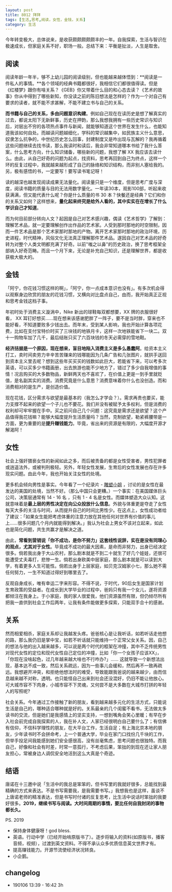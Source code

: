 ```yaml
---
layout: post
title: 8012 拜拜
tags: [生活,思考,阅读，女性，金钱，关系]
category: 生活
---
```


今年转变极大，总体说来，是收获颇颇颇颇颇丰的一年。自我探索，生活与智识在极速成长，但家庭关系不好，职场一般。总结下来：平衡是扯淡，人生是取舍。

## 阅读
阅读年龄一年半，够不上幼儿园的阅读级别，但也能越来越体悟到：**阅读是一件私人的事情。**各个领域的经典书籍都很好，我相信它们都很值得读。但是《红楼梦》跟你有啥关系？《GEB》你又带着什么目的和心态去读？《艺术的故事》你从中得到了哪些新知，你没读之前的陈旧想法是怎样的？作为一个对自己有要求的读者，就不能不求甚解，不能不建立书与自己的关系。

**而书籍与自己的关系，多由问题意识构建**。例如自己现在在读历史是想了解真实的过去，都说太阳下无新鲜事，历史在押韵，那么我想我拥有一些历史常识与知识后，对层出不穷的各项热点事件与新闻，就能够知道这个世界在发生什么，也能知道我该如何自处。而越读问题越细化，学科的常识越集中，如民族主义什么意思，奴隶怎么抗争的，中世纪历史怎么回事，封建制度又是咋出现与瓦解的？我再循着这些问题继续去找书读，那么我读时和读后，我会非常知道哪本书给了我什么答案，什么思考方向，什么知识储备，哪些新的问题，我想了解 XX 我应该去读什么。由此，从自己好奇的问题为起点，找资料，思考再回到自己为终点，这样一个环的反复过程中，我就越来越形成了自己的脉络和知识结构，而非别人塞给我的。另，极有感悟的书，一定要写！要写读书笔记呀！

读的越深也越发现阅读成果无法量化。阅读量只是一个维度，但是思考广度与深度，阅读书籍的质量与目的无法用数字量化。一年读30本，观影100部，听起来收获满满，但又能代表什么呢？你是什么质量的书 30 本？快餐还是经典？它们和你的关系又如何？这样想来，**量化起来终究是给外人看的，其中实实在在增长了什么学识自己才知道**。

而为何目前部分转向人文？起因是自己对艺术感兴趣，偶读《艺术哲学》了解到：理解艺术品，就一定要理解创作出作品的艺术家。人受到那时那地的时空限制，因而一件艺术品是那个艺术家那时那地的产物。离开艺术家那时那地的政治环境，历史进程，时代精神，风俗文化无法真正理解那件艺术品。遂因自己对艺术品的好奇转为对整个人类文明都充满了好奇。以前"嗤之以鼻"的历史政治，换了思考框架全部纳入好奇范畴。而且一个月下来，无论是补充自己知识，还是理解世界，都是收获极大极大的。


## 金钱
「阿宁，你花钱习惯这样的啊」，「阿宁，你一点成本意识也没有」。有多次机会得以观察身边欣赏的朋友的花钱习惯，又横向对比盘点自己，由而，我开始真正正视和思考金钱这档子事。

年初时处于消费主义漩涡中，Nike 新出的球鞋每双都想要，XX 牌的衣服很好看， XX 耳钉好想买......现在想来该感谢肥胖了一阵子，要不是当时胖，穿来也不能好看，不知道要败多少钱出去。而年末，受到某人影响，我也开始计算各项花费，比如在支付宝特价时买了三块钱的地铁月卡，这样一次地铁能省下一块二。双十一购物车加了几千，最后结账只买了六百块钱的冬天必需穿的雪地鞋。

**经济拮据是一个原因，现在想来，盲目地陷入消费主义是多么愚蠢阿**。给资本主义打工，卖时间卖劳力辛辛苦苦赚来的钱哪能因为几条广告和几张图片，就拱手送回到资本主义里去呢？想到这些年买买买的钱数如此巨大，若能省下来，可以考多次英语，可以买多少书籍画册，出去旅游也能不少地方了，错过了多少自我增值的事情！况且购买的大多数物品，新鲜两天也不喜欢了，在价值上更是一到手里就贬值，是名副其实的消费。消费究竟是什么意思？消费意味着你什么也没创造。而和消费相对的是生产，是创造价值。

现在花钱，区分需求与欲望是最基本的（我怎么才学会？）。需求再贵也要买，能力支撑不起来的欲望一个子儿也不要花。我们并没有被赋予太多权利，但是消费的权利却可牢牢握在手中。买之前问自己几个问题：这究竟是需求还是欲望？这个产品值得我花钱嘛？能够大幅度提升生活质量吗？当然，克制欲望，勒紧裤腰带是一方面，更为重要的是**提升赚钱能力**。毕竟，省出来的资源是有限的，大幅度开源才解渴阿！

## 女性
社会上强奸猥亵女性的新闻如此之多，而后被责备的都是女性受害者，男性犯罪者或逍遥法外，或被判刑极轻。另外，年轻女性发展，生育后的女性发展也存在许多现实问题。由此今年，我也开始关注女性的处境。

更多机会倾向男性是事实。今年看了一个纪录片 - [雕塑小姐](https://movie.douban.com/subject/5973966/) ，讨论的是女性在最发达的美国的处境，当然不好。（那么中国只会更糟。）一个事实：在美国媒体巨头公司，决策层通常有 14 - 16 名 ，只有 1 - 4 名是女性。而媒体塑造大众认知。这就意味着是**最上层的男性决定在向公众投放什么信息**。外貌与体重更是夺走了女性每天大多的关注与时间，从而提升自己的时间比男性少。在这点上，女性成功者给了建议：「如果女生能把考虑体重的注意力放在其他任何对世界有价值的事儿上......很多问题几个月内就能得到解决。」我认为社会上男女不该对立起来，如此也是简化问题，共生共赢才是解决之道。

由此，**常看到营销说「你不成功，是你不努力」这套线性说辞，实在是没有同理心的观点，尤其对于女性**。毕竟成不成功的最大因素，是命而非努力，出身已经决定很多。倘若我出身于大山农村，那么剧本就是不到二十就生了好几个娃娃，还很可能遭受丈夫毒打，悲惨一生。倘若出身欧美中层家庭，那么剧本就是可以读到大学，有着更多人生可能性。倘若出身于上层家庭，如贝克汉姆家小七，那么她不需任何努力，一生不知道过得好到哪里去了。

反观自身成长，唯有幸运二字来形容。不得不说，于时代，90后女生是国家计划生育政策的受益者。在成长到大学毕业的过程中，爸妈只有我一个女儿，遂将资源都倾注在我身上。于小家庭，我的家人很爱我，他们资源虽然有限，但仍倾尽所有把我一直供到社会工作后两年，让我有条件能做更多探索，只能双手合十的感谢。

## 关系
然而相爱相杀，家庭关系却让我越发头疼。爸爸核心是让我听话，如若听话走他想的路，那么我仍旧是掌中宝，如若不听话就只能维持一个正常父女关系。因，自己的想法与他的出入越来越多，可以说是两个时代的框架在冲撞，其中不乏传统男性对现代女性的定位和现代女性自己定位的冲撞，比如「你一个女孩子应该XX」，「你现在没啥起色，过几年越来越大啥也不行咋办?」...... 这就导致一个新想法出现，基本达不成一致，然后关系疏远，因为一些事儿会缓和，然后再不一致再疏远。我想避开冲突，和拒绝他想法时的难受，导致能跟我爸说的越来越少，由而信息越来越不对称，透明。也只能怪自己出来到社会还没混好，仍旧不能让他放心。可大城市容不下肉身，小城市容不下灵魂，又何尝不是大多数在大城市打拼的年轻人的写照呢?

社会关系。今年通过工作接触了新的朋友，看到越来越多元化的生活方式，只能说生活是自己的，哪种适合哪种就是好的。关系最亲的几个闺蜜不看书，无法做太多读书的交流，但是她们是我感情上的坚实支持，一想到嘴角会笑心里暖；有早在步入社会前完成自我探索的人，我在补人文，人家已经很明白自己要什么了；有信佛有信仰，不信科学理性的朋友，在大平台工作，生活自足；有上海北京本地的朋友，少年读书时不会拼命考，上一个普通大学，毕业在家门口找份几千块的工作，但举手投足间我能感到她们安全感很高，没有丝毫焦虑，思考问题也很独特。而我自己，好像和社会有时差，时常一意孤行，不考虑后果，笨拙的到现在还让家人朋友担心，常被身边人调侃安全地活到这么大真是个奇迹。
## 结语
唐诺在十三邀中说「生活中的我总是笨笨的，但书写里的我就好很多，总能找到最精确的方式来表达。不是书写需要我，是我需要书写。」我想我也是这样，虽谈不上唐诺老师的精准表达，但是书写时付诸的反复思考，比生活中说话时笨拙的我要好很多。**2019，继续书写与阅读。大时间周期的事情，要比任何自我封闭的事物都长久。**

PS. 2019 
- 保持身体健康呀！god bless. 
- 英语。行动中学（已经开始啃原版书了）。逐步将输入的资料(如原版书，播客音频，视频），过渡到英文资料。不得不承认众多优质信息英文世界才有。
- 提高赚钱能力。开源节流使经济状况转良。
- 小企鹅。

## changelog
- 190106 13:39 - 16:42 3h 


